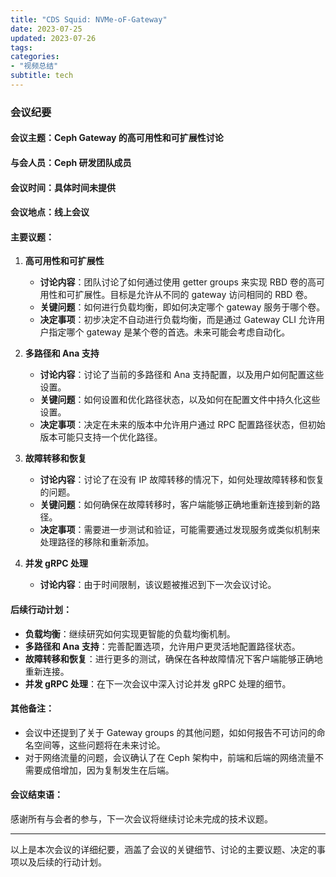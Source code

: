 ```yaml
---
title: "CDS Squid: NVMe-oF-Gateway"
date: 2023-07-25
updated: 2023-07-26
tags:
categories:
- "视频总结"
subtitle: tech
---
```



### 会议纪要

#### 会议主题：Ceph Gateway 的高可用性和可扩展性讨论

#### 与会人员：Ceph 研发团队成员

#### 会议时间：具体时间未提供

#### 会议地点：线上会议

#### 主要议题：

1. **高可用性和可扩展性**
   - **讨论内容**：团队讨论了如何通过使用 getter groups 来实现 RBD 卷的高可用性和可扩展性。目标是允许从不同的 gateway 访问相同的 RBD 卷。
   - **关键问题**：如何进行负载均衡，即如何决定哪个 gateway 服务于哪个卷。
   - **决定事项**：初步决定不自动进行负载均衡，而是通过 Gateway CLI 允许用户指定哪个 gateway 是某个卷的首选。未来可能会考虑自动化。

2. **多路径和 Ana 支持**
   - **讨论内容**：讨论了当前的多路径和 Ana 支持配置，以及用户如何配置这些设置。
   - **关键问题**：如何设置和优化路径状态，以及如何在配置文件中持久化这些设置。
   - **决定事项**：决定在未来的版本中允许用户通过 RPC 配置路径状态，但初始版本可能只支持一个优化路径。

3. **故障转移和恢复**
   - **讨论内容**：讨论了在没有 IP 故障转移的情况下，如何处理故障转移和恢复的问题。
   - **关键问题**：如何确保在故障转移时，客户端能够正确地重新连接到新的路径。
   - **决定事项**：需要进一步测试和验证，可能需要通过发现服务或类似机制来处理路径的移除和重新添加。

4. **并发 gRPC 处理**
   - **讨论内容**：由于时间限制，该议题被推迟到下一次会议讨论。

#### 后续行动计划：

- **负载均衡**：继续研究如何实现更智能的负载均衡机制。
- **多路径和 Ana 支持**：完善配置选项，允许用户更灵活地配置路径状态。
- **故障转移和恢复**：进行更多的测试，确保在各种故障情况下客户端能够正确地重新连接。
- **并发 gRPC 处理**：在下一次会议中深入讨论并发 gRPC 处理的细节。

#### 其他备注：

- 会议中还提到了关于 Gateway groups 的其他问题，如如何报告不可访问的命名空间等，这些问题将在未来讨论。
- 对于网络流量的问题，会议确认了在 Ceph 架构中，前端和后端的网络流量不需要成倍增加，因为复制发生在后端。

#### 会议结束语：
感谢所有与会者的参与，下一次会议将继续讨论未完成的技术议题。

---

以上是本次会议的详细纪要，涵盖了会议的关键细节、讨论的主要议题、决定的事项以及后续的行动计划。